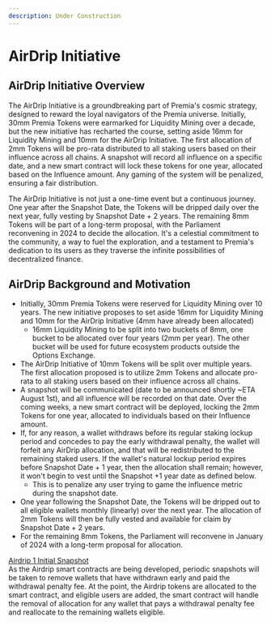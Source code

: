 ```yaml
---
description: Under Construction
---
```


# AirDrip Initiative

## AirDrip Initiative Overview

The AirDrip Initiative is a groundbreaking part of Premia's cosmic strategy, designed to reward the loyal navigators of the Premia universe. Initially, 30mm Premia Tokens were earmarked for Liquidity Mining over a decade, but the new initiative has recharted the course, setting aside 16mm for Liquidity Mining and 10mm for the AirDrip Initiative. The first allocation of 2mm Tokens will be pro-rata distributed to all staking users based on their influence across all chains. A snapshot will record all influence on a specific date, and a new smart contract will lock these tokens for one year, allocated based on the Influence amount. Any gaming of the system will be penalized, ensuring a fair distribution.

The AirDrip Initiative is not just a one-time event but a continuous journey. One year after the Snapshot Date, the Tokens will be dripped daily over the next year, fully vesting by Snapshot Date + 2 years. The remaining 8mm Tokens will be part of a long-term proposal, with the Parliament reconvening in 2024 to decide the allocation. It's a celestial commitment to the community, a way to fuel the exploration, and a testament to Premia's dedication to its users as they traverse the infinite possibilities of decentralized finance.

## AirDrip Background and Motivation

* Initially, 30mm Premia Tokens were reserved for Liquidity Mining over 10 years. The new initiative proposes to set aside 16mm for Liquidity Mining and 10mm for the AirDrip Initiative (4mm have already been allocated)
  * 16mm Liquidity Mining to be split into two buckets of 8mm, one bucket to be allocated over four years (2mm per year). The other bucket will be used for future ecosystem products outside the Options Exchange.
* The AirDrip Initiative of 10mm Tokens will be split over multiple years. The first allocation proposed is to utilize 2mm Tokens and allocate pro-rata to all staking users based on their influence across all chains.
* A snapshot will be communicated (date to be announced shortly \~ETA August 1st), and all influence will be recorded on that date. Over the coming weeks, a new smart contract will be deployed, locking the 2mm Tokens for one year, allocated to individuals based on their Influence amount.
* If, for any reason, a wallet withdraws before its regular staking lockup period and concedes to pay the early withdrawal penalty, the wallet will forfeit any AirDrip allocation, and that will be redistributed to the remaining staked users. If the wallet's natural lockup period expires before Snapshot Date + 1 year, then the allocation shall remain; however, it won't begin to vest until the Snapshot +1 year date as defined below.
  * This is to penalize any user trying to game the influence metric during the snapshot date.
* One year following the Snapshot Date, the Tokens will be dripped out to all eligible wallets monthly (linearly) over the next year. The allocation of 2mm Tokens will then be fully vested and available for claim by Snapshot Date + 2 years.
* For the remaining 8mm Tokens, the Parliament will reconvene in January of 2024 with a long-term proposal for allocation.

[Airdrip 1 Initial Snapshot](https://files.premia.finance/$/IPRQM)\
As the Airdrip smart contracts are being developed, periodic snapshots will be taken to remove wallets that have withdrawn early and paid the withdrawal penalty fee.  At the point, the Airdrip tokens are allocated to the smart contract, and eligible users are added, the smart contract will handle the removal of allocation for any wallet that pays a withdrawal penalty fee and reallocate to the remaining wallets eligible.

